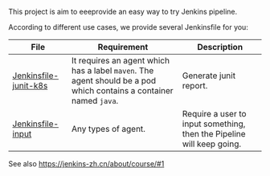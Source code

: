 This project is aim to eeeprovide an easy way to try Jenkins pipeline.

According to different use cases, we provide several Jenkinsfile for you:

|File|Requirement|Description|
|---|---|---|
|[Jenkinsfile-junit-k8s](Jenkinsfile-junit-k8s)|It requires an agent which has a label `maven`. The agent should be a pod which contains a container named `java`.|Generate junit report.|
|[Jenkinsfile-input](Jenkinsfile-input)|Any types of agent.|Require a user to input something, then the Pipeline will keep going.|

See also https://jenkins-zh.cn/about/course/#1
